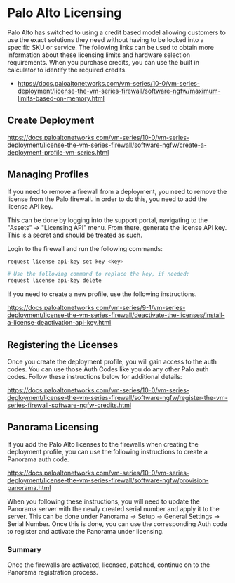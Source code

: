 # Palo Alto Licensing

Palo Alto has switched to using a credit based model allowing customers to use the exact solutions they need without having to be locked into a specific SKU or service. The following links can be used to obtain more information about these licensing limits and hardware selection requirements. When you purchase credits, you can use the built in calculator to identify the required credits.

- <https://docs.paloaltonetworks.com/vm-series/10-0/vm-series-deployment/license-the-vm-series-firewall/software-ngfw/maximum-limits-based-on-memory.html>

## Create Deployment

<https://docs.paloaltonetworks.com/vm-series/10-0/vm-series-deployment/license-the-vm-series-firewall/software-ngfw/create-a-deployment-profile-vm-series.html>

## Managing Profiles

If you need to remove a firewall from a deployment, you need to remove the license from the Palo firewall. In order to do this, you need to add the license API key.

This can be done by logging into the support portal, navigating to the "Assets" -> "Licensing API" menu. From there, generate the license API key. This is a secret and should be treated as such.

Login to the firewall and run the following commands:

```bash
request license api-key set key <key>

# Use the following command to replace the key, if needed:
request license api-key delete
```

If you need to create a new profile, use the following instructions.

<https://docs.paloaltonetworks.com/vm-series/9-1/vm-series-deployment/license-the-vm-series-firewall/deactivate-the-licenses/install-a-license-deactivation-api-key.html>

## Registering the Licenses

Once you create the deployment profile, you will gain access to the auth codes. You can use those Auth Codes like you do any other Palo auth codes. Follow these instructions below for additional details:

<https://docs.paloaltonetworks.com/vm-series/10-0/vm-series-deployment/license-the-vm-series-firewall/software-ngfw/register-the-vm-series-firewall-software-ngfw-credits.html>

## Panorama Licensing

If you add the Palo Alto licenses to the firewalls when creating the deployment profile, you can use the following instructions to create a Panorama auth code.

<https://docs.paloaltonetworks.com/vm-series/10-0/vm-series-deployment/license-the-vm-series-firewall/software-ngfw/provision-panorama.html>

When you following these instructions, you will need to update the Panorama server with the newly created serial number and apply it to the server. This can be done under Panorama -> Setup -> General Settings -> Serial Number. Once this is done, you can use the corresponding Auth code to register and activate the Panorama under licensing.

### Summary

Once the firewalls are activated, licensed, patched, continue on to the Panorama registration process.
